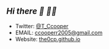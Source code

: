 ## ***Hi there 👋 😶‍🌫️*** 
  * Twitter: [@T_Ccooper](https://twitter.com/T_Ccooper/)   
  * EMAIL: ccooperr2005@gmail.com
  * Website: [the0cp.github.io](https://the0cp.github.io/)
